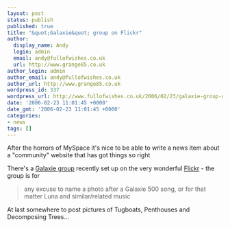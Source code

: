 ```yaml
---
layout: post
status: publish
published: true
title: "&quot;Galaxie&quot; group on Flickr"
author:
  display_name: Andy
  login: admin
  email: andy@fullofwishes.co.uk
  url: http://www.grange85.co.uk
author_login: admin
author_email: andy@fullofwishes.co.uk
author_url: http://www.grange85.co.uk
wordpress_id: 337
wordpress_url: http://www.fullofwishes.co.uk/2006/02/23/galaxie-group-on-flickr/
date: '2006-02-23 11:01:45 +0000'
date_gmt: '2006-02-23 11:01:45 +0000'
categories:
- news
tags: []
---
```

<p>After the horrors of MySpace it's nice to be able to write a news item about a "community" website that has got things so right</p>
<p>There's a <a href="http://www.flickr.com/groups/92643213@N00/">Galaxie group</a> recently set up on the very wonderful <a href="http://www.flickr.com">Flickr</a> - the group is for<br />
<blockquote>any excuse to name a photo after a Galaxie 500 song, or for that matter Luna and similar/related music</p></blockquote>
<p>At last somewhere to post pictures of Tugboats, Penthouses and Decomposing Trees...</p>
